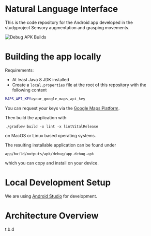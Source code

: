 # Natural Language Interface

This is the code repository for the Android app developed in the studyproject Sensory augmentation and grasping movements.

![Debug APK Builds](https://github.com/StudyProject-NLI/NLInterface/actions/workflows/main.yml/badge.svg)

# Building the app locally
Requirements:
- At least Java 8 JDK installed
- Create a `local.properties` file at the root of this repository with the following content

```bash
MAPS_API_KEY=your_google_maps_api_key
```

You can request your keys via the [Google Maps Platform](https://developers.google.com/maps/documentation/embed/get-api-key).

Then build the application with 

```
./gradlew build -x lint -x lintVitalRelease
```

on MacOS or Linux based operating systems.

The resulting installable application can be found under 

`app/build/outputs/apk/debug/app-debug.apk`

which you can copy and install on your device.


# Local Development Setup

We are using [Android Studio](https://developer.android.com/studio/) for development.


# Architecture Overview

t.b.d
